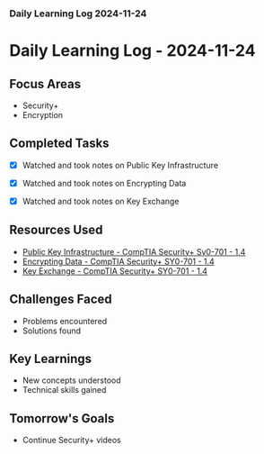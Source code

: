 ### Daily Learning Log 2024-11-24

# Daily Learning Log - 2024-11-24

## Focus Areas
- Security+
- Encryption

## Completed Tasks
- [x] Watched and took notes on Public Key Infrastructure
- [x] Watched and took notes on Encrypting Data
- [x] Watched and took notes on Key Exchange


## Resources Used
- [Public Key Infrastructure - CompTIA Security+ Sy0-701 - 1.4](https://www.youtube.com/watch?v=xHAMEF7-inQ)
- [Encrypting Data - CompTIA Security+ SY0-701 - 1.4](https://www.youtube.com/watch?v=jpsc4c7lntw)
- [Key Exchange - CompTIA Security+ SY0-701 - 1.4](https://www.youtube.com/watch?v=U6BWn81P5Ec)

## Challenges Faced
- Problems encountered
- Solutions found

## Key Learnings
- New concepts understood
- Technical skills gained

## Tomorrow's Goals
- Continue Security+ videos

